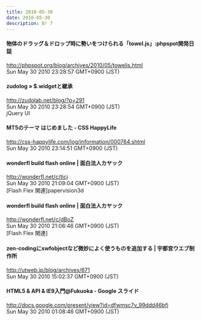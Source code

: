 ```yaml
---
title: 2010-05-30
date: 2010-05-30
description: B! 7
---
```


#### 物体のドラッグ＆ドロップ時に勢いをつけられる「towel.js」:phpspot開発日誌
http://phpspot.org/blog/archives/2010/05/toweljs.html<br>
Sun May 30 2010 23:28:57 GMT+0900 (JST)<br>


#### zudolog » $.widgetと継承
http://zudolab.net/blog/?p=291<br>
Sun May 30 2010 23:28:54 GMT+0900 (JST)<br>
jQuery UI


#### MT5のテーマ はじめました - CSS HappyLife
http://css-happylife.com/log/information/000764.shtml<br>
Sun May 30 2010 23:14:51 GMT+0900 (JST)<br>


#### wonderfl build flash online | 面白法人カヤック
http://wonderfl.net/c/ticj<br>
Sun May 30 2010 21:09:04 GMT+0900 (JST)<br>
[Flash Flex 関連]papervision3d


#### wonderfl build flash online | 面白法人カヤック
http://wonderfl.net/c/dBoZ<br>
Sun May 30 2010 21:06:46 GMT+0900 (JST)<br>
[Flash Flex 関連]


#### 			   zen-codingにswfobjectなど微妙によく使うものを追加する | 宇都宮ウエブ制作所 		
http://utweb.jp/blog/archives/671<br>
Sun May 30 2010 15:02:37 GMT+0900 (JST)<br>


#### HTML5 & API & IE9入門@Fukuoka - Google スライド
http://docs.google.com/present/view?id=dfwmsc7v_99ddd46bfj<br>
Sun May 30 2010 01:08:46 GMT+0900 (JST)<br>


